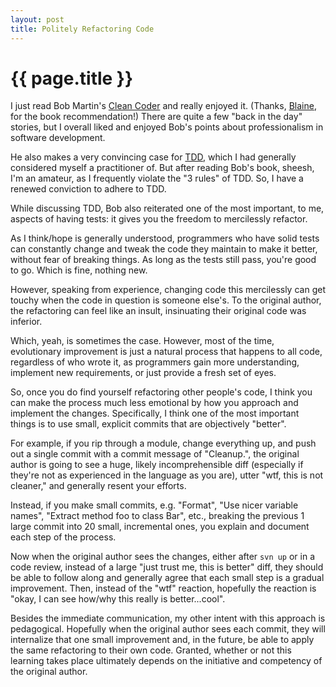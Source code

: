 ```yaml
---
layout: post
title: Politely Refactoring Code
---
```


{{ page.title }}
================

I just read Bob Martin's [Clean Coder](http://www.amazon.com/Clean-Code-Handbook-Software-Craftsmanship/dp/0132350882) and really enjoyed it. (Thanks, [Blaine](http://blog.blainebuxton.com/), for the book recommendation!) There are quite a few "back in the day" stories, but I overall liked and enjoyed Bob's points about professionalism in software development.

He also makes a very convincing case for [TDD](http://en.wikipedia.org/wiki/Test-driven_development), which I had generally considered myself a practitioner of. But after reading Bob's book, sheesh, I'm an amateur, as I frequently violate the "3 rules" of TDD. So, I have a renewed conviction to adhere to TDD.

While discussing TDD, Bob also reiterated one of the most important, to me, aspects of having tests: it gives you the freedom to mercilessly refactor.

As I think/hope is generally understood, programmers who have solid tests can constantly change and tweak the code they maintain to make it better, without fear of breaking things. As long as the tests still pass, you're good to go. Which is fine, nothing new.

However, speaking from experience, changing code this mercilessly can get touchy when the code in question is someone else's. To the original author, the refactoring can feel like an insult, insinuating their original code was inferior.

Which, yeah, is sometimes the case. However, most of the time, evolutionary improvement is just a natural process that happens to all code, regardless of who wrote it, as programmers gain more understanding, implement new requirements, or just provide a fresh set of eyes.

So, once you do find yourself refactoring other people's code, I think you can make the process much less emotional by how you approach and implement the changes. Specifically, I think one of the most important things is to use small, explicit commits that are objectively "better".

For example, if you rip through a module, change everything up, and push out a single commit with a commit message of "Cleanup.", the original author is going to see a huge, likely incomprehensible diff (especially if they're not as experienced in the language as you are), utter "wtf, this is not cleaner," and generally resent your efforts.

Instead, if you make small commits, e.g. "Format", "Use nicer variable names", "Extract method foo to class Bar", etc., breaking the previous 1 large commit into 20 small, incremental ones, you explain and document each step of the process.

Now when the original author sees the changes, either after `svn up` or in a code review, instead of a large "just trust me, this is better" diff, they should be able to follow along and generally agree that each small step is a gradual improvement. Then, instead of the "wtf" reaction, hopefully the reaction is "okay, I can see how/why this really is better...cool".

Besides the immediate communication, my other intent with this approach is pedagogical. Hopefully when the original author sees each commit, they will internalize that one small improvement and, in the future, be able to apply the same refactoring to their own code. Granted, whether or not this learning takes place ultimately depends on the initiative and competency of the original author.


